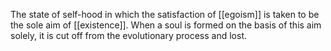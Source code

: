 The state of self-hood in which the satisfaction of [[egoism]] is taken to be the sole aim of [[existence]]. When a soul is formed on the basis of this aim solely, it is cut off from the evolutionary process and lost. 